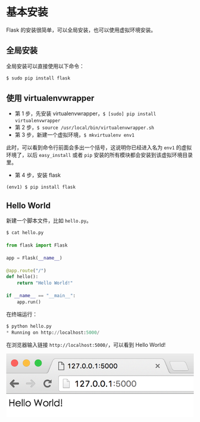 # 基本安装

Flask 的安装很简单，可以全局安装，也可以使用虚拟环境安装。

## 全局安装

全局安装可以直接使用以下命令：

```python
$ sudo pip install flask
```


## 使用 virtualenvwrapper

- 第 1 步，先安装 virtualenvwrapper，`$ [sudo] pip install virtualenvwrapper`
- 第 2 步，`$ source /usr/local/bin/virtualenvwrapper.sh`
- 第 3 步，新建一个虚拟环境，`$ mkvirtualenv env1`

此时，可以看到命令行前面会多出一个括号，这说明你已经进入名为 `env1` 的虚拟环境了，以后 `easy_install` 或者 `pip` 安装的所有模块都会安装到该虚拟环境目录里。

- 第 4 步，安装 flask

```
(env1) $ pip install flask
```


## Hello World

新建一个脚本文件，比如 `hello.py`。

```python
$ cat hello.py

from flask import Flask

app = Flask(__name__)

@app.route("/")
def hello():
	return "Hello World!"

if __name__ == "__main__":
	app.run()
```

在终端运行：

```python
$ python hello.py
* Running on http://localhost:5000/
```

在浏览器输入链接 `http://localhost:5000/`，可以看到 Hello World! 

![helloworld](../_images/helloworld.png)

